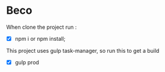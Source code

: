 # Beco
When clone the project run :
- [x] npm i or npm install;

This project uses gulp task-manager, so run this to get a build 
- [x] gulp prod
